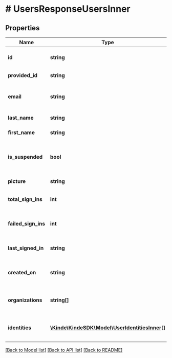 # # UsersResponseUsersInner

## Properties

Name | Type | Description | Notes
------------ | ------------- | ------------- | -------------
**id** | **string** | Unique id of the user in Kinde. | [optional]
**provided_id** | **string** | External id for user. | [optional]
**email** | **string** | Default email address of the user in Kinde. | [optional]
**last_name** | **string** | User&#39;s last name. | [optional]
**first_name** | **string** | User&#39;s first name. | [optional]
**is_suspended** | **bool** | Whether the user is currently suspended or not. | [optional]
**picture** | **string** | User&#39;s profile picture URL. | [optional]
**total_sign_ins** | **int** | Total number of user sign ins. | [optional]
**failed_sign_ins** | **int** | Number of consecutive failed user sign ins. | [optional]
**last_signed_in** | **string** | Last sign in date in ISO 8601 format. | [optional]
**created_on** | **string** | Date of user creation in ISO 8601 format. | [optional]
**organizations** | **string[]** | Array of organizations a user belongs to. | [optional]
**identities** | [**\Kinde\KindeSDK\Model\UserIdentitiesInner[]**](UserIdentitiesInner.md) | Array of identities belonging to the user. | [optional]

[[Back to Model list]](../../README.md#models) [[Back to API list]](../../README.md#endpoints) [[Back to README]](../../README.md)
